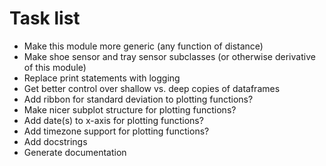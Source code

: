 # Task list

* Make this module more generic (any function of distance)
* Make shoe sensor and tray sensor subclasses (or otherwise derivative of this module)
* Replace print statements with logging
* Get better control over shallow vs. deep copies of dataframes
* Add ribbon for standard deviation to plotting functions?
* Make nicer subplot structure for plotting functions?
* Add date(s) to x-axis for plotting functions?
* Add timezone support for plotting functions?
* Add docstrings
* Generate documentation
